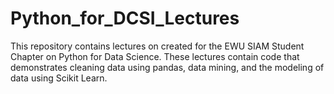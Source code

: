 # Python_for_DCSI_Lectures

This repository contains lectures on created for the EWU SIAM Student Chapter on Python for Data Science. These lectures contain code that demonstrates cleaning data using pandas, data mining, and the modeling of data using Scikit Learn.
